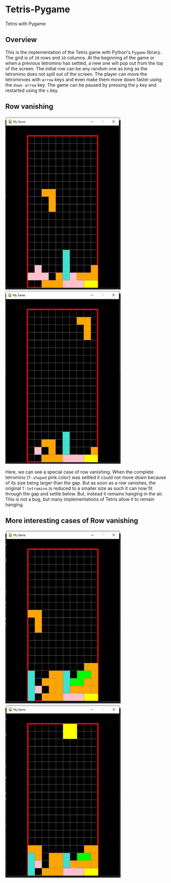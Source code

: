 # Tetris-Pygame
Tetris with Pygame 

## Overview
This is the implementation of the Tetris game with Python's `Pygame` library. The grid is of `20` rows and `10` columns. At the beginning of the game or when a previous tetromino has settled, a new one will pop out from the top of the screen. The initial row can be any random one as long as the tetromino does not spill out of the screen. The player can move the tetrominoes with `arrow` keys and even make them move down faster using the `down arrow` key. The game can be paused by pressing the `p` key and restarted using the `s` key.

## Row vanishing
<div class="row">
  <img src="https://github.com/sbInfin1/Tetris-Pygame/blob/master/screenshots/before_vanish_35.JPG" width="360" height="540" title="before_vanish_35"/>
  <img src="https://github.com/sbInfin1/Tetris-Pygame/blob/master/screenshots/after_vanish_35.JPG" width="360" height="540" title="after_vanish_35"/>
</div>

Here, we can see a special case of row vanishing. When the complete tetromino (`T-shaped` pink color) was settled it could not move down because of its size being larger than the gap. But as soon as a row vanishes, the original `T-tetromino` is reduced to a smaller size as such it can now fit through the gap and settle below. But, instead it remains hanging in the air. This is not a bug, but many implementations of Tetris allow it to remain hanging.  

## More interesting cases of Row vanishing
<div class="row">
  <img src="https://github.com/sbInfin1/Tetris-Pygame/blob/master/screenshots/before_vanishing_36.JPG" width="360" height="540" title="before_vanish_35"/>
  <img src="https://github.com/sbInfin1/Tetris-Pygame/blob/master/screenshots/after_vanishing_36.JPG" width="360" height="540" title="after_vanish_35"/>
</div>
